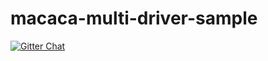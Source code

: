 # macaca-multi-driver-sample

[![Gitter Chat][gitter-image]][gitter-url]

[gitter-image]: https://img.shields.io/badge/GITTER-join%20chat-green.svg?style=flat-square
[gitter-url]: https://gitter.im/alibaba/macaca
